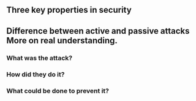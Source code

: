 ## Three key properties in security

## Difference between active and passive attacks More on real understanding.

### What was the attack? 

### How did they do it? 

### What could be done to prevent it?
